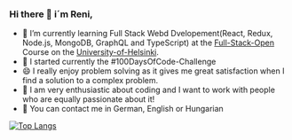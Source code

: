 ### Hi there 👋  i´m Reni,
- 🔭 I’m currently learning Full Stack Webd Dvelopement(React, Redux, Node.js, MongoDB, GraphQL and TypeScript) at the [Full-Stack-Open](https://fullstackopen.com/en/) Course on the [University-of-Helsinki](https://www.helsinki.fi/en). 
- 🌱 I started currently the #100DaysOfCode-Challenge
- 😄 I really enjoy problem solving as it gives me great satisfaction when I find a solution to a complex problem.
- 👯 I am very enthusiastic about coding and I want to work with
people who are equally passionate about it!
- 💬 You can contact me in German, English or Hungarian

[![Top Langs](https://github-readme-stats.vercel.app/api/top-langs/?username=ReniIrinyi&lnags_count=8&theme=react)](https://github.com/anuraghazra/github-readme-stats)

